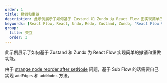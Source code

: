 ```yaml
---
order: 1
title: 撤销和重做
description: 此示例展示了如何基于 Zustand 和 Zundo 为 React Flow 图实现简单的撤销和重做功能。
keywords: [React Flow, React, Undo, Redo, Zustand, Zundo, 'React Flow 中文文档']
group:
  title: 交互
  order: 3
---
```


此示例展示了如何基于 Zustand 和 Zundo 为 React Flow 实现简单的撤销和重做功能。

<code src="./demos/undo-redo/index.tsx"></code>

由于 [strange node reorder after setNode](https://github.com/xyflow/xyflow/issues/3967) 问题，基于 Sub Flow 的话需要自己实现 `addEdges` 和 `addNodes` 方法。

